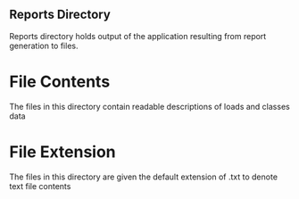 ## Reports Directory
Reports directory holds output of the application resulting from report generation to files.

# File Contents
The files in this directory contain readable descriptions of loads and classes data

# File Extension
The files in this directory are given the default extension of .txt to denote text file contents
